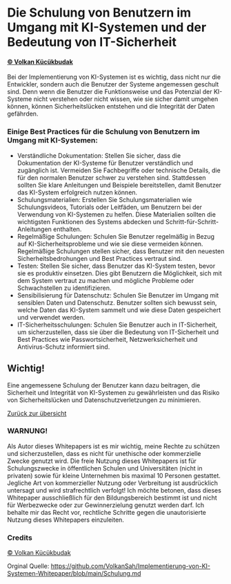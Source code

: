 # Die Schulung von Benutzern im Umgang mit KI-Systemen und der Bedeutung von IT-Sicherheit
#### [© Volkan Kücükbudak](https://github.com/volkansah)

Bei der Implementierung von KI-Systemen ist es wichtig, dass nicht nur die Entwickler, sondern auch die Benutzer der Systeme angemessen geschult sind. Denn wenn die Benutzer die Funktionsweise und das Potenzial der KI-Systeme nicht verstehen oder nicht wissen, wie sie sicher damit umgehen können, können Sicherheitslücken entstehen und die Integrität der Daten gefährden.

### Einige Best Practices für die Schulung von Benutzern im Umgang mit KI-Systemen:
- Verständliche Dokumentation: Stellen Sie sicher, dass die Dokumentation der KI-Systeme für Benutzer verständlich und zugänglich ist. Vermeiden Sie Fachbegriffe oder technische Details, die für den normalen Benutzer schwer zu verstehen sind. Stattdessen sollten Sie klare Anleitungen und Beispiele bereitstellen, damit Benutzer das KI-System erfolgreich nutzen können.
- Schulungsmaterialien: Erstellen Sie Schulungsmaterialien wie Schulungsvideos, Tutorials oder Leitfäden, um Benutzern bei der Verwendung von KI-Systemen zu helfen. Diese Materialien sollten die wichtigsten Funktionen des Systems abdecken und Schritt-für-Schritt-Anleitungen enthalten.
- Regelmäßige Schulungen: Schulen Sie Benutzer regelmäßig in Bezug auf KI-Sicherheitsprobleme und wie sie diese vermeiden können. Regelmäßige Schulungen stellen sicher, dass Benutzer mit den neuesten Sicherheitsbedrohungen und Best Practices vertraut sind.
- Testen: Stellen Sie sicher, dass Benutzer das KI-System testen, bevor sie es produktiv einsetzen. Dies gibt Benutzern die Möglichkeit, sich mit dem System vertraut zu machen und mögliche Probleme oder Schwachstellen zu identifizieren.
- Sensibilisierung für Datenschutz: Schulen Sie Benutzer im Umgang mit sensiblen Daten und Datenschutz. Benutzer sollten sich bewusst sein, welche Daten das KI-System sammelt und wie diese Daten gespeichert und verwendet werden.
- IT-Sicherheitsschulungen: Schulen Sie Benutzer auch in IT-Sicherheit, um sicherzustellen, dass sie über die Bedeutung von IT-Sicherheit und Best Practices wie Passwortsicherheit, Netzwerksicherheit und Antivirus-Schutz informiert sind.

## Wichtig!
Eine angemessene Schulung der Benutzer kann dazu beitragen, die Sicherheit und Integrität von KI-Systemen zu gewährleisten und das Risiko von Sicherheitslücken und Datenschutzverletzungen zu minimieren.

[Zurück zur übersicht](README.md#Themen)

### WARNUNG!
Als Autor dieses Whitepapers ist es mir wichtig, meine Rechte zu schützen und sicherzustellen, dass es nicht für unethische oder kommerzielle Zwecke genutzt wird. Die freie Nutzung dieses Whitepapers ist für Schulungszwecke in öffentlichen Schulen und Universitäten (nicht in privaten) sowie für kleine Unternehmen bis maximal 10 Personen gestattet. Jegliche Art von kommerzieller Nutzung oder Verbreitung ist ausdrücklich untersagt und wird strafrechtlich verfolgt! Ich möchte betonen, dass dieses Whitepaper ausschließlich für den Bildungsbereich bestimmt ist und nicht für Werbezwecke oder zur Gewinnerzielung genutzt werden darf. Ich behalte mir das Recht vor, rechtliche Schritte gegen die unautorisierte Nutzung dieses Whitepapers einzuleiten.

### Credits
[© Volkan Kücükbudak](https://github.com/volkansah)

Orginal Quelle: https://github.com/VolkanSah/Implementierung-von-KI-Systemen-Whitepaper/blob/main/Schulung.md



